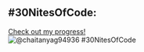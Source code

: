 ## #30NitesOfCode:
  [Check out my progress!](https://www.codedex.io/@chaitanyag94936/30-nites-of-code)  
  ![@chaitanyag94936 #30NitesOfCode](https://www.codedex.io/api/petStatus?user=chaitanyag94936)
